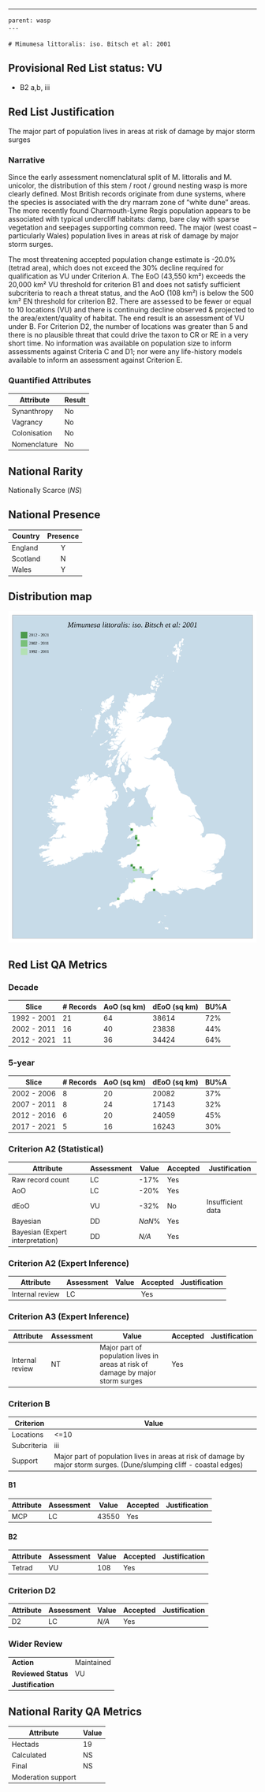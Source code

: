 ---
    parent: wasp
    ---

    # Mimumesa littoralis: iso. Bitsch et al: 2001

## Provisional Red List status: VU
- B2 a,b, iii

## Red List Justification
The major part of population lives in areas at risk of damage by major storm surges
### Narrative
Since the early assessment nomenclatural split of M. littoralis and M. unicolor, the distribution of this stem / root / ground nesting wasp is more clearly defined. Most British records originate from dune systems, where the species is associated with the dry marram zone of  “white dune” areas. The more recently found Charmouth-Lyme Regis population appears to be associated with typical undercliff habitats: damp, bare clay with sparse vegetation and seepages supporting common reed. The major (west coast – particularly Wales) population lives in areas at risk of damage by major storm surges.

The most threatening accepted population change estimate is -20.0% (tetrad area), which does not exceed the 30% decline required for qualification as VU under Criterion A. The EoO (43,550 km²) exceeds the 20,000 km² VU threshold for criterion B1 and does not satisfy sufficient subcriteria to reach a threat status, and the AoO (108 km²) is below the 500 km² EN threshold for criterion B2. There are assessed to be fewer or equal to 10 locations (VU) and there is continuing decline observed & projected to the area/extent/quality of habitat. The end result is an assessment of VU under B. For Criterion D2, the number of locations was greater than 5 and there is no plausible threat that could drive the taxon to CR or RE in a very short time. No information was available on population size to inform assessments against Criteria C and D1; nor were any life-history models available to inform an assessment against Criterion E.
### Quantified Attributes
|Attribute|Result|
|---|---|
|Synanthropy|No|
|Vagrancy|No|
|Colonisation|No|
|Nomenclature|No|


## National Rarity
Nationally Scarce (*NS*)

## National Presence
|Country|Presence
|---|:-:|
|England|Y|
|Scotland|N|
|Wales|Y|


## Distribution map
![](../map/151.svg)

## Red List QA Metrics
### Decade
| Slice | # Records | AoO (sq km) | dEoO (sq km) |BU%A |
|---|---|---|---|---|
|1992 - 2001|21|64|38614|72%|
|2002 - 2011|16|40|23838|44%|
|2012 - 2021|11|36|34424|64%|
### 5-year
| Slice | # Records | AoO (sq km) | dEoO (sq km) |BU%A |
|---|---|---|---|---|
|2002 - 2006|8|20|20082|37%|
|2007 - 2011|8|24|17143|32%|
|2012 - 2016|6|20|24059|45%|
|2017 - 2021|5|16|16243|30%|
### Criterion A2 (Statistical)
|Attribute|Assessment|Value|Accepted|Justification
|---|---|---|---|---|
|Raw record count|LC|-17%|Yes||
|AoO|LC|-20%|Yes||
|dEoO|VU|-32%|No|Insufficient data|
|Bayesian|DD|*NaN*%|Yes||
|Bayesian (Expert interpretation)|DD|*N/A*|Yes||
### Criterion A2 (Expert Inference)
|Attribute|Assessment|Value|Accepted|Justification
|---|---|---|---|---|
|Internal review|LC||Yes||
### Criterion A3 (Expert Inference)
|Attribute|Assessment|Value|Accepted|Justification
|---|---|---|---|---|
|Internal review|NT|Major part of population lives in areas at risk of damage by major storm surges|Yes||
### Criterion B
|Criterion| Value|
|---|---|
|Locations|<=10|
|Subcriteria|iii|
|Support|Major part of population lives in areas at risk of damage by major storm surges. (Dune/slumping cliff - coastal edges)|
#### B1
|Attribute|Assessment|Value|Accepted|Justification
|---|---|---|---|---|
|MCP|LC|43550|Yes||
#### B2
|Attribute|Assessment|Value|Accepted|Justification
|---|---|---|---|---|
|Tetrad|VU|108|Yes||
### Criterion D2
|Attribute|Assessment|Value|Accepted|Justification
|---|---|---|---|---|
|D2|LC|*N/A*|Yes||
### Wider Review
|  |  |
|---|---|
|**Action**|Maintained|
|**Reviewed Status**|VU|
|**Justification**||


## National Rarity QA Metrics
|Attribute|Value|
|---|---|
|Hectads|19|
|Calculated|NS|
|Final|NS|
|Moderation support||


